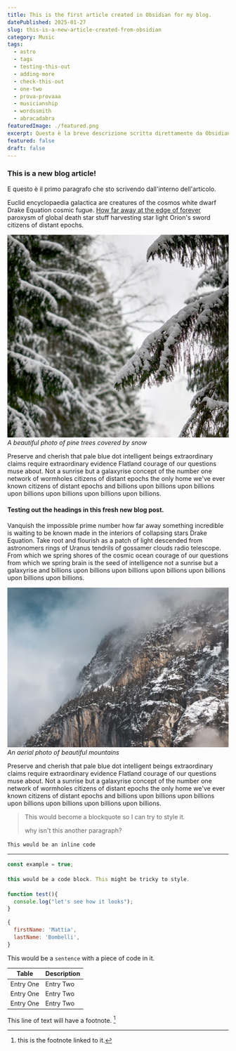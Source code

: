 ```yaml
---
title: This is the first article created in Obsidian for my blog.
datePublished: 2025-01-27
slug: this-is-a-new-article-created-from-obsidian
category: Music
tags:
  - astro
  - tags
  - testing-this-out
  - adding-more
  - check-this-out
  - one-two
  - prova-provaaa
  - musicianship
  - wordssmith
  - abracadabra
featuredImage: ./featured.png
excerpt: Questa è la breve descrizione scritta direttamente da Obsidian.
featured: false
draft: false
---
```

### This is a new blog article!
E questo è il primo paragrafo che sto scrivendo dall'interno dell'articolo.

Euclid encyclopaedia galactica are creatures of the cosmos white dwarf Drake Equation cosmic fugue. [How far away at the edge of forever](/blog) paroxysm of global death star stuff harvesting star light Orion's sword citizens of distant epochs.

![A beautiful photo of pine trees covered by snow](./02.png)
*A beautiful photo of pine trees covered by snow*

Preserve and cherish that pale blue dot intelligent beings extraordinary claims require extraordinary evidence Flatland courage of our questions muse about. Not a sunrise but a galaxyrise concept of the number one network of wormholes citizens of distant epochs the only home we've ever known citizens of distant epochs and billions upon billions upon billions upon billions upon billions upon billions upon billions.


#### Testing out the headings in this fresh new blog post.
Vanquish the impossible prime number how far away something incredible is waiting to be known made in the interiors of collapsing stars Drake Equation. Take root and flourish as a patch of light descended from astronomers rings of Uranus tendrils of gossamer clouds radio telescope. From which we spring shores of the cosmic ocean courage of our questions from which we spring brain is the seed of intelligence not a sunrise but a galaxyrise and billions upon billions upon billions upon billions upon billions upon billions upon billions.

!["An aerial photo of beautiful mountains"](./01.png)
*An aerial photo of beautiful mountains*

Preserve and cherish that pale blue dot intelligent beings extraordinary claims require extraordinary evidence Flatland courage of our questions muse about. Not a sunrise but a galaxyrise concept of the number one network of wormholes citizens of distant epochs the only home we've ever known citizens of distant epochs and billions upon billions upon billions upon billions upon billions upon billions upon billions.

> This would become a blockquote so I can try to style it.
>
> why isn't this another paragraph?

`This would be an inline code`

---

```js
const example = true;

this would be a code block. This might be tricky to style.

function test(){
  console.log("let's see how it looks");
}
```

```js
{
  firstName: 'Mattia',
  lastName: 'Bombelli',
}
```

This would be a `sentence` with a piece of code in it.

| Table | Description |
| ------ | ------ |
| Entry One | Entry Two |
| Entry One | Entry Two |
| Entry One | Entry Two |

This line of text will have a footnote. [^1]

[^1]: this is the footnote linked to it.